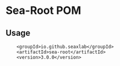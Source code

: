 # Sea-Root POM

## Usage

````
    <groupId>io.github.seaxlab</groupId>
    <artifactId>sea-root</artifactId>
    <version>3.0.0</version>
````
